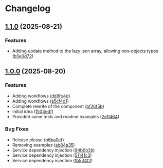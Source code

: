 # Changelog

## [1.1.0](https://github.com/vuryss/doctrine-lazy-json-odm/compare/v1.0.0...v1.1.0) (2025-08-21)


### Features

* Adding update method to the lazy json array, allowing non-objects types ([b5e0d72](https://github.com/vuryss/doctrine-lazy-json-odm/commit/b5e0d721e5fc0abcb61254cb1ed8ced30c188600))

## [1.0.0](https://github.com/vuryss/doctrine-lazy-json-odm/compare/v0.9.0...v1.0.0) (2025-08-20)


### Features

* Adding workflows ([dd9fe4d](https://github.com/vuryss/doctrine-lazy-json-odm/commit/dd9fe4d3984bdf75ae0830f43d5f12d108405865))
* Adding workflows ([a5cf4d1](https://github.com/vuryss/doctrine-lazy-json-odm/commit/a5cf4d1828d443a07f11f43f8e34db8a13211abf))
* Complete rewrite of the component ([bf26f5b](https://github.com/vuryss/doctrine-lazy-json-odm/commit/bf26f5be03b64b7b6fe35e0daa35cfa7e466d69e))
* Initial idea ([1504edf](https://github.com/vuryss/doctrine-lazy-json-odm/commit/1504edfb52f182b778078598f2a04bcdaacb5e83))
* Provided some tests and readme examples ([2e1f464](https://github.com/vuryss/doctrine-lazy-json-odm/commit/2e1f464bb73c540f9fa2f62b9a540e0a974dab37))


### Bug Fixes

* Release please ([b6ba0ef](https://github.com/vuryss/doctrine-lazy-json-odm/commit/b6ba0efd72fa89879907a1ca6ea81b604fd94aa2))
* Removing examples ([ab84a35](https://github.com/vuryss/doctrine-lazy-json-odm/commit/ab84a3527e3d6a2c71d992a8f9504d3170b73d38))
* Service dependency injection ([94b9b3b](https://github.com/vuryss/doctrine-lazy-json-odm/commit/94b9b3b25e24fce3af569d1fa4effc071d064351))
* Service dependency injection ([51141c3](https://github.com/vuryss/doctrine-lazy-json-odm/commit/51141c3473ba8054773e1af9e97f24ccc5c13685))
* Service dependency injection ([fb534f2](https://github.com/vuryss/doctrine-lazy-json-odm/commit/fb534f27e7dc1210c7c6ba8d01258d2b91ac3efc))
